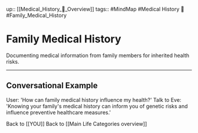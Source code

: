 up:: [[Medical_History_🏥_Overview]]
tags:: #MindMap #Medical History 🏥 #Family_Medical_History

# Family Medical History

Documenting medical information from family members for inherited health risks.

---
## Conversational Example
User: 'How can family medical history influence my health?'
Talk to Eve: 'Knowing your family's medical history can inform you of genetic risks and influence preventive healthcare measures.'

Back to [[YOU]]
Back to [[Main Life Categories overview]]
